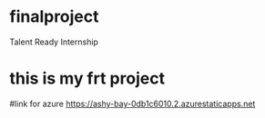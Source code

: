 # finalproject
Talent Ready Internship

# this is my frt project

#link for azure
https://ashy-bay-0db1c6010.2.azurestaticapps.net
